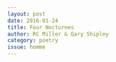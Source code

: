 ```yaml
---
layout: post 
date: 2016-01-24
title: Four Nocturnes
author: RC Miller & Gary Shipley
category: poetry
issue: homme
---
```


